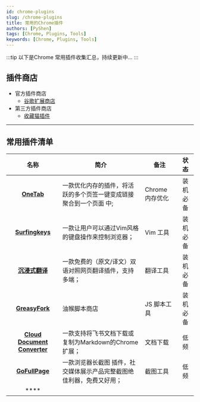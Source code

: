 ```yaml
---
id: chrome-plugins
slug: /chrome-plugins
title: 常用的Chrome插件
authors: [PyShen]
tags: [Chrome, Plugins, Tools]
keywords: [Chrome, Plugins, Tools]
---
```


:::tip
    以下是Chrome 常用插件收集汇总，持续更新中...
:::

## 插件商店
* 官方插件商店
    * [谷歌扩展商店](https://chromewebstore.google.com/category/extensions?hl=zh-CN)
* 第三方插件商店
    * [收藏猫插件](https://chrome.pictureknow.com/)

---

## 常用插件清单
| **名称** | **简介** | **备注** | **状态** |
| :---: | --- | --- | :---: |
| [**OneTab**](https://www.one-tab.com/) | 一款优化内存的插件，将活跃的多个页签一键变成链接聚合到一个页面 中; | Chrome 内存优化 | 装机必备 |
| [**Surfingkeys**](https://github.com/brookhong/Surfingkeys) | 一款让用户可以通过Vim风格的键盘操作来控制浏览器； | Vim 工具 | 装机必备 |
| [**沉浸式翻译**](https://chromewebstore.google.com/detail/%E6%B2%89%E6%B5%B8%E5%BC%8F%E7%BF%BB%E8%AF%91-%E7%BD%91%E9%A1%B5%E7%BF%BB%E8%AF%91%E6%8F%92%E4%BB%B6-pdf%E7%BF%BB%E8%AF%91-%E5%85%8D%E8%B4%B9/bpoadfkcbjbfhfodiogcnhhhpibjhbnh?utm_source=indiehackertools.net) | 一款免费的（原文/译文）双语对照网页翻译插件，支持多端； | 翻译工具 | 装机必备 |
| [**GreasyFork**](https://greasyfork.org/zh-CN/scripts) | 油猴脚本商店 | JS 脚本工具 | 装机必备 |
| [**Cloud Document Converter**](https://chromewebstore.google.com/detail/cloud-document-converter/ehkomhhcinhikfddnmklbloahaakploh?pli=1) | 一款支持将飞书文档下载或复制为Markdown的Chrome扩展； | 文档下载 | 低频 |
| [**GoFullPage**](https://chromewebstore.google.com/detail/gofullpage-full-page-scre/fdpohaocaechififmbbbbbknoalclacl?utm_source=indiehackertools.net) | 一款浏览器长截图 插件，社交媒体展示产品完整截图绝佳利器，免费又好用； | 截图工具 | 低频 |
| **** | | |  |




